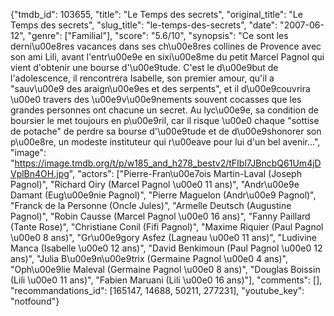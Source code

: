 {"tmdb_id": 103655, "title": "Le Temps des secrets", "original_title": "Le Temps des secrets", "slug_title": "le-temps-des-secrets", "date": "2007-06-12", "genre": ["Familial"], "score": "5.6/10", "synopsis": "Ce sont les derni\u00e8res vacances dans ses ch\u00e8res collines de Provence avec son ami Lili, avant l'entr\u00e9e en sixi\u00e8me du petit Marcel Pagnol qui vient d'obtenir une bourse d'\u00e9tude. C'est le d\u00e9but de l'adolescence, il rencontrera Isabelle, son premier amour, qu'il a \"sauv\u00e9 des araign\u00e9es et des serpents\", et il d\u00e9couvrira \u00e0 travers des \u00e9v\u00e9nements souvent cocasses que les grandes personnes ont chacune un secret. Au lyc\u00e9e, sa condition de boursier le met toujours en p\u00e9ril, car il risque \u00e0 chaque \"sottise de potache\" de perdre sa bourse d'\u00e9tude et de d\u00e9shonorer son p\u00e8re, un modeste instituteur qui r\u00eave pour lui d'un bel avenir...", "image": "https://image.tmdb.org/t/p/w185_and_h278_bestv2/tFIbl7JBncbQ61Um4jDVplBn4OH.jpg", "actors": ["Pierre-Fran\u00e7ois Martin-Laval (Joseph Pagnol)", "Richard Oiry (Marcel Pagnol \u00e0 11 ans)", "Andr\u00e9e Damant (Eug\u00e9nie Pagnol)", "Pierre Maguelon (Andr\u00e9 Pagnol)", "Franck de la Personne (Oncle Jules)", "Armelle Deutsch (Augustine Pagnol)", "Robin Causse (Marcel Pagnol \u00e0 16 ans)", "Fanny Paillard (Tante Rose)", "Christiane Conil (Fifi Pagnol)", "Maxime Riquier (Paul Pagnol \u00e0 8 ans)", "Gr\u00e9gory Asfez (Lagneau \u00e0 11 ans)", "Ludivine Manca (Isabelle \u00e0 12 ans)", "David Benkimoun (Paul Pagnol \u00e0 12 ans)", "Julia B\u00e9n\u00e9trix (Germaine Pagnol \u00e0 4 ans)", "Oph\u00e9lie Maleval (Germaine Pagnol \u00e0 8 ans)", "Douglas Boissin (Lili \u00e0 11 ans)", "Fabien Maruani (Lili \u00e0 16 ans)"], "comments": [], "recommandations_id": [165147, 14688, 50211, 277231], "youtube_key": "notfound"}